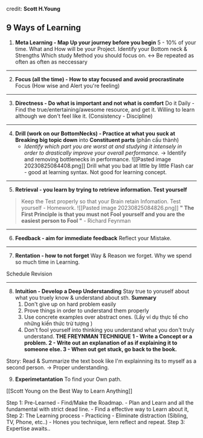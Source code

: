 
credit: **Scott H.Young**
## **9 Ways of Learning**
1) **Meta Learning - Map Up your journey before you begin**
	5 - 10% of your time.
	What and How will be your Project. Identify your Bottom neck & Strengths
	Which study Method you should focus on. 
<-> Be repeated as often as often as neccessary

---
2) **Focus (all the time) - How to stay focused and avoid procrastinate**
	Focus (How wise and Alert you're feeling)
 
----
3) **Directness - Do what is important and not what is comfort**
	 Do it Daily - Find the true/entertaining/awesome resource, and get it. Willing to learn although we don't feel like it.
	(Consistency - Discipline)

---
4) **Drill (work on our BottomNecks) - Practice at what you suck at**
	**Breaking big topic down** into **Constituent parts** (phần cấu thành)
	+ *Identify which part you are worst at and studying it intensely in order to drastically improve your overall performance.*
	-> Identify and removing bottlenecks in performance.
![[Pasted image 20230825084408.png]]
	Drill what you bad at little by little
Flash car - good at learning syntax. Not good for learning concept.

---
5) **Retrieval - you learn by trying to retrieve information. Test yourself**

> Keep the Test properly so that your Brain retain Infomation.
> 	Test yourself - Homework. 
![[Pasted image 20230825084826.png]]
> **" The First Principle is that you must not Fool yourself and you are the easiest person to Fool "** - Richard Feynman
 
---
6) **Feedback - aim for immediate feedback**
	Reflect your Mistake.

---
7) **Rentation - how to not forget**
	Way & Reason we forget. Why we spend so much time in Learning.

Schedule Revision 

---
8) **Intuition - Develop a Deep Understanding**
	Stay true to yoruself about what you truely know & understand about sth.
	**Summary**
	1. Don't give up on hard problem easily
	2. Prove things in order to understand them properly
	3. Use concrete examples over abstract ones. (Lấy ví dụ thực tế cho những kiến thức trừ tượng )
	4.  Don't fool yourself into thinking you understand what you don't truly understand.
				**THE FREYNMAN TECHNIQUE**
		**1 - Write a Concept or a problem.
		2 - Write out an explanation of as if explaining it to someone else.
		3 - When out get stuck, go back to the book.**

Story:
	Read & Summarize the text book like I'm explainning its to myself as a second person. -> Proper understanding.

9) **Experimetantation**
	To find your Own path.
	

[[Scott Young on the Best Way to Learn Anything]]

Step 1: Pre-Learned
	- Find/Make the Roadmap. 
	- Plan and Learn and all the fundamental with strict dead line.
	- Find a effective way to Learn about it,
Step 2: The Learning process 
	- Practicing
	 - Eliminate distraction (Sibling, TV, Phone, etc..)
	- Hones you technique, lern reflect and repeat.
Step 3: Expertise awaits..
